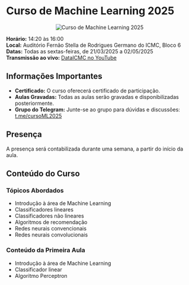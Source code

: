 
# Curso de Machine Learning 2025

<p align="center"> <img src="imgs/cursoml.png" alt="Curso de Machine Learning 2025"> </p>

**Horário:** 14:20 às 16:00  
**Local:** Auditório Fernão Stella de Rodrigues Germano do ICMC, Bloco 6  
**Datas:** Todas as sextas-feiras, de 21/03/2025 a 02/05/2025  
**Transmissão ao vivo:** [DataICMC no YouTube](https://www.youtube.com/@DataICMC)


## Informações Importantes

- **Certificado:** O curso oferecerá certificado de participação.
- **Aulas Gravadas:** Todas as aulas serão gravadas e disponibilizadas posteriormente.
- **Grupo do Telegram:** Junte-se ao grupo para dúvidas e discussões: [t.me/cursoML2025](https://t.me/cursoML2025)

## Presença

A presença será contabilizada durante uma semana, a partir do início da aula.

## Conteúdo do Curso

### Tópicos Abordados

- Introdução à área de Machine Learning
- Classificadores lineares
- Classificadores não lineares
- Algoritmos de recomendação
- Redes neurais convencionais
- Redes neurais convolucionais

### Conteúdo da Primeira Aula

- Introdução à área de Machine Learning
- Classificador linear
- Algoritmo Perceptron

